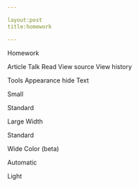 ```yaml
---

layout:post
title:homework

---
```


Homework

Article
Talk
Read
View source
View history

Tools
Appearance  hide
Text

Small

Standard

Large
Width

Standard

Wide
Color (beta)

Automatic

Light

